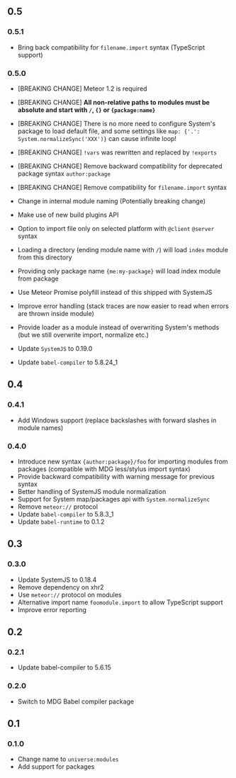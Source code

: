 
## 0.5

### 0.5.1

- Bring back compatibility for `filename.import` syntax (TypeScript support)

### 0.5.0

- [BREAKING CHANGE] Meteor 1.2 is required
- [BREAKING CHANGE] **All non-relative paths to modules must be absolute and start with `/`, `{}` or `{package:name}`**
- [BREAKING CHANGE] There is no more need to configure System's package to load default file, and some settings like `map: {'.': System.normalizeSync('XXX')}` can cause infinite loop!
- [BREAKING CHANGE] `!vars` was rewritten and replaced by `!exports`
- [BREAKING CHANGE] Remove backward compatibility for deprecated package syntax `author:package`
- [BREAKING CHANGE] Remove compatibility for `filename.import` syntax 

- Change in internal module naming (Potentially breaking change)
- Make use of new build plugins API
- Option to import file only on selected platform with `@client` `@server` syntax
- Loading a directory (ending module name with `/`) will load `index` module from this directory 
- Providing only package name `{me:my-package}` will load index module from package
- Use Meteor Promise polyfill instead of this shipped with SystemJS
- Improve error handling (stack traces are now easier to read when errors are thrown inside module)
- Provide loader as a module instead of overwriting System's methods (but we still overwrite import, normalize etc.)
- Update `SystemJS` to 0.19.0
- Update `babel-compiler` to 5.8.24_1

## 0.4

### 0.4.1

- Add Windows support (replace backslashes with forward slashes in module names)

### 0.4.0

- Introduce new syntax `{author:package}/foo` for importing modules from packages (compatible with MDG less/stylus import syntax)
- Provide backward compatibility with warning message for previous syntax
- Better handling of SystemJS module normalization
- Support for System map/packages api with `System.normalizeSync`
- Remove `meteor://` protocol
- Update `babel-compiler` to 5.8.3_1 
- Update `babel-runtime` to 0.1.2

## 0.3

### 0.3.0

- Update SystemJS to 0.18.4
- Remove dependency on xhr2
- Use `meteor://` protocol on modules
- Alternative import name `foomodule.import` to allow TypeScript support
- Improve error reporting

## 0.2

### 0.2.1

- Update babel-compiler to 5.6.15

### 0.2.0

- Switch to MDG Babel compiler package

## 0.1

### 0.1.0

- Change name to `universe:modules`
- Add support for packages
